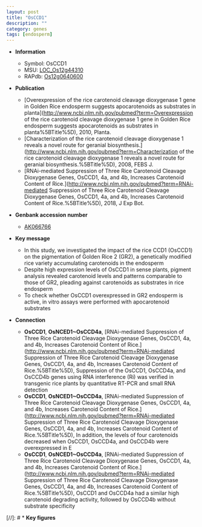 ```yaml
---
layout: post
title: "OsCCD1"
description: ""
category: genes
tags: [endosperm]
---
```


* **Information**  
    + Symbol: OsCCD1  
    + MSU: [LOC_Os12g44310](http://rice.uga.edu/cgi-bin/ORF_infopage.cgi?orf=LOC_Os12g44310)  
    + RAPdb: [Os12g0640600](http://rapdb.dna.affrc.go.jp/viewer/gbrowse_details/irgsp1?name=Os12g0640600)  

* **Publication**  
    + [Overexpression of the rice carotenoid cleavage dioxygenase 1 gene in Golden Rice endosperm suggests apocarotenoids as substrates in planta](http://www.ncbi.nlm.nih.gov/pubmed?term=Overexpression of the rice carotenoid cleavage dioxygenase 1 gene in Golden Rice endosperm suggests apocarotenoids as substrates in planta%5BTitle%5D), 2010, Planta.
    + [Characterization of the rice carotenoid cleavage dioxygenase 1 reveals a novel route for geranial biosynthesis.](http://www.ncbi.nlm.nih.gov/pubmed?term=Characterization of the rice carotenoid cleavage dioxygenase 1 reveals a novel route for geranial biosynthesis.%5BTitle%5D), 2008, FEBS J.
    + [RNAi-mediated Suppression of Three Rice Carotenoid Cleavage Dioxygenase Genes, OsCCD1, 4a, and 4b, Increases Carotenoid Content of Rice.](http://www.ncbi.nlm.nih.gov/pubmed?term=RNAi-mediated Suppression of Three Rice Carotenoid Cleavage Dioxygenase Genes, OsCCD1, 4a, and 4b, Increases Carotenoid Content of Rice.%5BTitle%5D), 2018, J Exp Bot.

* **Genbank accession number**  
    + [AK066766](http://www.ncbi.nlm.nih.gov/nuccore/AK066766)

* **Key message**  
    + In this study, we investigated the impact of the rice CCD1 (OsCCD1) on the pigmentation of Golden Rice 2 (GR2), a genetically modified rice variety accumulating carotenoids in the endosperm
    + Despite high expression levels of OsCCD1 in sense plants, pigment analysis revealed carotenoid levels and patterns comparable to those of GR2, pleading against carotenoids as substrates in rice endosperm
    + To check whether OsCCD1 overexpressed in GR2 endosperm is active, in vitro assays were performed with apocarotenoid substrates

* **Connection**  
    + __OsCCD1__, __OsNCED1~OsCCD4a__, [RNAi-mediated Suppression of Three Rice Carotenoid Cleavage Dioxygenase Genes, OsCCD1, 4a, and 4b, Increases Carotenoid Content of Rice.](http://www.ncbi.nlm.nih.gov/pubmed?term=RNAi-mediated Suppression of Three Rice Carotenoid Cleavage Dioxygenase Genes, OsCCD1, 4a, and 4b, Increases Carotenoid Content of Rice.%5BTitle%5D),  Suppression of the OsCCD1, OsCCD4a, and OsCCD4b genes using RNA interference (Ri) was verified in transgenic rice plants by quantitative RT-PCR and small RNA detection
    + __OsCCD1__, __OsNCED1~OsCCD4a__, [RNAi-mediated Suppression of Three Rice Carotenoid Cleavage Dioxygenase Genes, OsCCD1, 4a, and 4b, Increases Carotenoid Content of Rice.](http://www.ncbi.nlm.nih.gov/pubmed?term=RNAi-mediated Suppression of Three Rice Carotenoid Cleavage Dioxygenase Genes, OsCCD1, 4a, and 4b, Increases Carotenoid Content of Rice.%5BTitle%5D),  In addition, the levels of four carotenoids decreased when OsCCD1, OsCCD4a, and OsCCD4b were overexpressed in E
    + __OsCCD1__, __OsNCED1~OsCCD4a__, [RNAi-mediated Suppression of Three Rice Carotenoid Cleavage Dioxygenase Genes, OsCCD1, 4a, and 4b, Increases Carotenoid Content of Rice.](http://www.ncbi.nlm.nih.gov/pubmed?term=RNAi-mediated Suppression of Three Rice Carotenoid Cleavage Dioxygenase Genes, OsCCD1, 4a, and 4b, Increases Carotenoid Content of Rice.%5BTitle%5D),  OsCCD1 and OsCCD4a had a similar high carotenoid degrading activity, followed by OsCCD4b without substrate specificity

[//]: # * **Key figures**  


